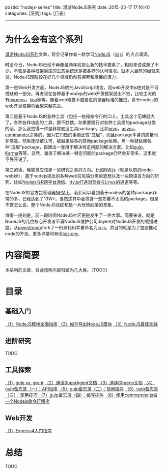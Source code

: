 postid: "nodejs-series"
title: 漫游NodeJS系列
date: 2015-03-17 17:16:40
categories: [系列]
tags: [目录]

---

# 为什么会有这个系列

[漫游NodeJS系列](http://blog.gejiawen.com/2015/03/17/系列/漫游NodeJS系列/)文章，将会记录作者一路学习[NodeJS](http://nodejs.org/)（[iojs](https://iojs.org/en/index.html)）的点点滴滴。

时至今日，NodeJS已经不再像是两年前那么新的技术要素了，相对来说成熟了不少，不管是各种框架类库的生态系统还是被各界的认可情况。就本人目前的经验来说，NodeJS现阶段在好几个领域仍然有探索和发展的潜力。

第一是Web开发方面。NodeJS依托JavaScript语言，而web开发中js绝对是不可或缺的一部分。再者现在各种基于nodejs的web开发框架层出不穷，比较主流的有[express](https://www.npmjs.com/package/express)，[koa](https://www.npmjs.com/package/koa)等等。随着web端技术或者说浏览器标准的推进，基于nodejs的web开发框架将会越来越先进。

第二是基于NodeJS的各种工具（包括一些纯命令行的CLI）。工具这个范畴就大了，各种各样功能的工具，数不胜数。如果要强行对各种工具类的package分类的话，那么我觉得一种是非常底层工具package，比如[npm](https://www.npmjs.com/packages/npm)，[async](https://www.npmjs.com/packages/async)，[commander](https://www.npmjs.com/packages/commander)之类的，因为它们做的事情比较“底层”，而且package本身的质量也非常高，然后逐渐被认可，被越来越多的其他package依赖。另一种就依赖各种“底层”package，搭建出一套用于解决特定问题的解决方案。比如[gulp](https://www.npmjs.com/packages/gulp)，[Karma](https://www.npmjs.com/packages/karma)等等。显然，垂直于解决某一特定问题的package仍然会非常多，这里就不展开说了。

第三的话，我感觉应该是一些研究之类的方向。比如[NW.js](http://nwjs.io/)（就是以前的node-webkit），基于nodejs提出的各种web前后端分离的思想以及一些跨语言方向的研究，比如[Nodejs与R跨平台通信](http://blog.fens.me/r-rserve-nodejs/)、[tty.js打通浏览器与Linux的通道](http://blog.fens.me/nodejs-linux-sh-tty/)等等。

在NodeJS的官方包管理器[NPM](https://www.npmjs.com/)上，我们可以看到基于nodejs的各种package非常的多，已经达到了13W+。当然这其中会包含一些质量不太高的package，但是不管怎么说，整个NodeJS社区都是一片欣欣向荣的景象。

值得一提的是，前一段时间NodeJS社区更是发生了一件大事。简要来说，就是NodeJS的几位核心开发者不满NodeJS维护公司Joyent对NodeJS开发的缓慢进度，从[joyent/node](https://github.com/joyent/node)fork了一份源代码并重命名为[io.js](https://github.com/iojs/io.js)，其目的就是为了加速推动node的开发。更多详情可参阅[iojs.org](https://iojs.org/en/index.html)。

# 内容简要

本系列的文章，将会按照内容归结为几大类。（TODO）

# 目录

## 基础入门

[（1）NodeJS模块全面指南](http://blog.gejiawen.com/2015/03/17/nodejs-module-guide/)
[（2）如何导出NodeJS模块](http://blog.gejiawen.com/2014/10/16/how-to-export-nodejs-module/)
[（3）NodeJS最佳实践](http://blog.gejiawen.com/2014/09/19/nodejs-best-practices/)

## 进阶研究

TODO

## 工具探索

[（1）gulp vs. grunt](http://blog.gejiawen.com/2015/01/09/gulp-vs-grunt/)
[（2）通读SuperAgent文档](http://blog.gejiawen.com/2015/08/14/read-superagent-doc/)
[（3）通读Cheerio文档](http://blog.gejiawen.com/2015/08/17/read-cheerio-doc/)
[（4）gulp备忘录（一）：API指南](http://blog.gejiawen.com/2015/12/05/gulp-reminder-1-api/)
[（5）gulp备忘录（二）：常用插件](http://blog.gejiawen.com/2015/12/05/gulp-reminder-2-plguins)
[（6）gulp备忘录（三）：使用技巧](http://blog.gejiawen.com/2015/12/05/gulp-reminder-3-recipes)
[（7）gulp备忘录（四）：编写插件](http://blog.gejiawen.com/2015/12/05/gulp-reminder-4-write-plugin)
[（8）使用commander.js做一个Nodejs命令行程序](http://blog.gejiawen.com/2016/09/21/make-a-node-cli-program-by-commander-js)


## Web开发

[（1）Express4入门指南](http://blog.gejiawen.com/2015/08/13/first-to-express4-guide/)

# 总结

TODO



